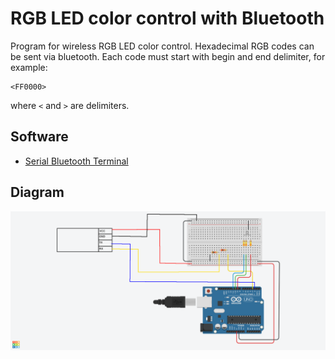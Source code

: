# RGB LED color control with Bluetooth
Program for wireless RGB LED color control. Hexadecimal RGB codes can be sent via bluetooth. Each code must start with begin and end delimiter, for example:
```
<FF0000>
```
where `<` and `>` are delimiters.

## Software
- [Serial Bluetooth Terminal](https://play.google.com/store/apps/details?id=de.kai_morich.serial_bluetooth_terminal&hl=pl&gl=US)

## Diagram
![Diagram](./img/diagram.png)